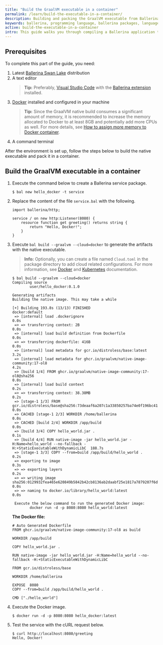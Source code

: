 ```yaml
---
title: "Build the GraalVM executable in a container"
permalink: /learn/build-the-executable-in-a-container/
description: Building and packing the GraalVM executable from Ballerina in a container. 
keywords: ballerina, programming language, ballerina packages, language-guide, graalvm, native, executable, container, docker
active: build-the-executable-in-a-container
intro: This guide walks you through compiling a Ballerina application to a native executable and packing the GraalVM executable in a container.
---
```


## Prerequisites

To complete this part of the guide, you need:
1. Latest [Ballerina Swan Lake](/downloads) distribution
2. A text editor
   >**Tip:** Preferably, <a href="https://code.visualstudio.com/" target="_blank">Visual Studio Code</a> with the  <a href="https://wso2.com/ballerina/vscode/docs/" target="_blank">Ballerina extension</a> installed.
3. [Docker](https://www.docker.com) installed and configured in your machine
   >**Tip:** Since the GraalVM native build consumes a significant amount of memory, it is recommended to increase the memory allocated to Docker to at least 8GB and potentially add more CPUs as well. For more details, see [How to assign more memory to Docker container](https://stackoverflow.com/questions/44533319/how-to-assign-more-memory-to-docker-container/44533437#44533437).
4. A command terminal

After the environment is set up, follow the steps below to build the native executable and pack it in a container.

## Build the GraalVM executable in a container

1. Execute the command below to create a Ballerina service package.

   ```
   $ bal new hello_docker -t service
   ```

2. Replace the content of the file `service.bal` with the following.

   ```ballerina
   import ballerina/http;

   service / on new http:Listener(8080) {
       resource function get greeting() returns string {   
           return "Hello, Docker!";   
       }
   }
   ```

3. Execute `bal build --graalvm --cloud=docker` to generate the artifacts with the native executable. 

   >**Info:** Optionally, you can create a file named `Cloud.toml` in the package directory to add cloud related configurations. For more information, see [Docker](/learn/by-example/#docker) and [Kubernetes](/learn/by-example/#kubernetes) documentation.

   ```
   $ bal build --graalvm --cloud=docker
   Compiling source
           user/hello_docker:0.1.0
   
   Generating artifacts
   Building the native image. This may take a while

   [+] Building 193.8s (13/13) FINISHED                                                                                                                                        docker:default
    => [internal] load .dockerignore                                                                                              0.0s
    => => transferring context: 2B                                                                                                0.0s
    => [internal] load build definition from Dockerfile                                                                           0.0s
    => => transferring dockerfile: 416B                                                                                           0.0s
    => [internal] load metadata for gcr.io/distroless/base:latest                                                                 3.2s
    => [internal] load metadata for ghcr.io/graalvm/native-image-community:17-ol8                                                 4.2s
    => [build 1/4] FROM ghcr.io/graalvm/native-image-community:17-ol8@sha256                                                      0.0s
    => [internal] load build context                                                                                              0.2s
    => => transferring context: 38.38MB                                                                                           0.2s
    => [stage-1 1/3] FROM gcr.io/distroless/base@sha256:73deaaf6a207c1a33850257ba74e0f196bc418636cada9943a03d7abea980d6d          0.0s
    => CACHED [stage-1 2/3] WORKDIR /home/ballerina                                                                               0.0s
    => CACHED [build 2/4] WORKDIR /app/build                                                                                      0.0s
    => [build 3/4] COPY hello_world.jar .                                                                                         0.1s
    => [build 4/4] RUN native-image -jar hello_world.jar -H:Name=hello_world --no-fallback -H:+StaticExecutableWithDynamicLibC  188.7s
    => [stage-1 3/3] COPY --from=build /app/build/hello_world .                                                                   0.2s 
    => exporting to image                                                                                                         0.3s 
    => => exporting layers                                                                                                        0.2s 
    => => writing image sha256:0129932fea465e620849b5842b42cb8136ab2daabf25e1817a7879207f6d861b                                   0.0s 
    => => naming to docker.io/library/hello_world:latest                                                                          0.0s 
                                                                                                                                                                                           
    Execute the below command to run the generated Docker image: 
           docker run -d -p 8080:8080 hello_world:latest
   ```

   **The Docker file:**

   ```	
   # Auto Generated Dockerfile
   FROM ghcr.io/graalvm/native-image-community:17-ol8 as build

   WORKDIR /app/build

   COPY hello_world.jar .

   RUN native-image -jar hello_world.jar -H:Name=hello_world --no-fallback -H:+StaticExecutableWithDynamicLibC

   FROM gcr.io/distroless/base

   WORKDIR /home/ballerina

   EXPOSE  8080
   COPY --from=build /app/build/hello_world .

   CMD ["./hello_world"]
   ```

4. Execute the Docker image.

   ```
   $ docker run -d -p 8080:8080 hello_docker:latest
   ```

5. Test the service with the cURL request below.

   ```
   $ curl http://localhost:8080/greeting
   Hello, Docker!
   ```
